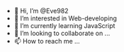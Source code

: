 - 👋 Hi, I’m @Eve982
- 👀 I’m interested in Web-developing
- 🌱 I’m currently learning JavaScript
- 💞️ I’m looking to collaborate on ...
- 📫 How to reach me ...

<!---
Eve982/Eve982 is a ✨ special ✨ repository because its `README.md` (this file) appears on your GitHub profile.
You can click the Preview link to take a look at your changes.
--->
